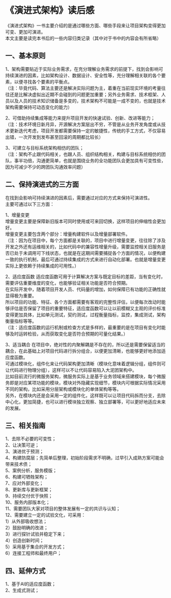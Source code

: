 # 《演进式架构》读后感

《演进式架构》一书主要介绍的是通过哪些方面、哪些手段来让项目架构变得更加可变、更加可演进。  
本文主要是读完本书后的一些内容归类记录（其中对于书中的内容会有所省略）

## 一、基本原则
1、架构需要贴近于实际业务需求，在充分理解业务需求的前提下，找到会影响可持续演进的因素，比如架构设计、数据设计、安全性等，充分理解相关联的各个要素，以便寻找各个要素的平衡点。  
（注：毕竟代码、算法主要还是解决实际问题为主，着重在当前现实环境的考量往往还是比解决虚拟出近期不会碰到的问题更加重要；另外业务需求、技术框架、人员以及人员的技术知识储备是多变的，技术架构不可能是一成不变的，也就是技术架构需要保持可动态变化的能力）  

2、可借助持续集成等能力来提升项目开发的快速试验、创新、改进等能力；  
（注：技术环境日新月异，开源解决方案层出不穷，不管是从业务开发角度或从技术更新迭代考虑，项目开发都需要保持一定的敏捷性，传统的手工方式，不仅容易出错，一次开发到发布甚至回滚的周期都比较长）  

3、可建立与目标系统架构相仿的团队；  
（注：架构不止跟代码相关，也跟人员、组织结构相关，构建与目标系统相仿的团队，事半功倍，沟通更简单，也就是围绕业务的全功能团队会更加具有可变性些，因为可减少不少的跨团队沟通效率问题） 

## 二、保持演进式的三方面  
在找到会影响可持续演进的因素后，需要通过对应的方式来保持可演进性。  
主要可通过以下三方面：

1、增量变更  
增量变更主要是保障新旧版本可同时使用或可来回切换，这样项目的伸缩性会更加好。  
增量变更主要包含两个部分：增量构建软件以及增量部署软件。  
（注：因为在项目中，每个方面都是关联的，项目中进行增量变更，往往除了涉及开发之外还有运维相关的，比如代码中的兼容性增量升级，需要监控相关旧服务是否已处于未调用可下线状态，也就是在这期间需要捕捉各个方面的情况，以便构建一致的执行机制，最后可通过持续集成的方式来进行自动化部署。也就是增量变更实际上更依赖于持续集成的可用性。）

2、适应度函数
适应度函数可用于计算解决方案与既定目标的差距，当有变化时，需要评估重要维度的变化，也能够验证相关功能是否符合预期。  
在实际开发中，随着项目开发人员、代码量的增加，如何保障已有功能的正确性就显得极为重要。  
所以项目的功能、特征、各个方面都需要有客观的完整性评估，以便每次改动时能够评估是否保留了项目的重要特征，适应度函数可以让以前模糊又主观的评价标准变得更加具体，比如单元测试，契约测试，过程衡量指标，监控，集成测试，架构衡量指标等等。  
（注：适应度函数的运行机制或检查方式是多样的，最重要的是在项目有变化时能够及时运转检验，从而获取变化是否符合预期的可量化结果。）

3、适当耦合
在项目中，绝对性的内聚解耦是不存在的，所以还是需要保留适当的耦合，在此基础上对项目代码进行拆分组合，以便更加清晰，也能够更好地添加适应度函数。  
可通过模块化，组件化来让代码架构更加清晰（模块化意味着逻辑分组，组件则可让代码进行物理分组），这样可以不让代码容易陷入大泥团架构中。  
比如目前流行的微服务架构，微服务实际上是基于业务领域来搭建模块，每个微服务即是对应某项功能的模块，模块对外隐藏实现细节，模块内可根据实际情况采用不同的架构，比如采用分层架构或模块化的单体架构等等。  
另外，在模块内还是会采用一定的组件化，这样既可以让项目代码拆而分支，去除中心化，更加简捷，也可以进行模块独立观察、独立部署等，可以更好地适应未来的发展。

## 三、相关指南
1、去除不必要的可变性；  
2、让决策可逆；  
3、演进优于预测；  
4、构建防腐层；先简单后整理，初始阶段需求不明确，过早引入成熟方案可能会带来技术债；  
5、案例分析，服务模版；  
6、构建可牺牲架构；  
7、应对外部变化；  
8、更新库与更新框架；  
9、持续交付优于快照；  
10、服务内部版本化；  
11、需要团队大家对项目的整体发展有一定的共识与认知；  
12、需要建立一定的试验文化，可采用：  
1）从外部吸收想法；  
2）鼓励明确的改进；  
3）进行探针试验并稳定下来；  
4）创造创新时间；  
5）采用基于集合的开发方式；  
6）连接工程师和最终用户；  

## 四、延伸方式  
1、基于AI的适应度函数；  
2、生成式测试；  